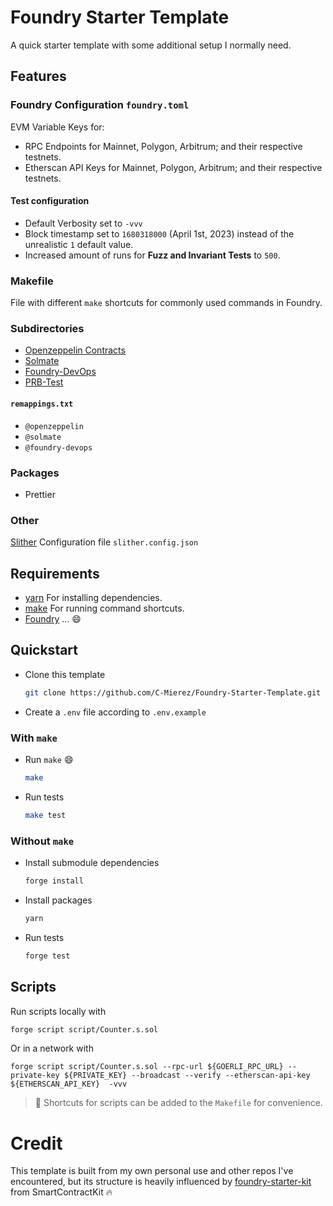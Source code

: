 # Foundry Starter Template

A quick starter template with some additional setup I normally need.

## Features

### Foundry Configuration `foundry.toml`

EVM Variable Keys for:

- RPC Endpoints for Mainnet, Polygon, Arbitrum; and their respective testnets.  
- Etherscan API Keys for Mainnet, Polygon, Arbitrum; and their respective testnets.

#### Test configuration
- Default Verbosity set to `-vvv`
- Block timestamp set to `1680318000` (April 1st, 2023) instead of the unrealistic `1` default value.
- Increased amount of runs for **Fuzz and Invariant Tests** to `500`. 

### Makefile

File with different `make` shortcuts for commonly used commands in Foundry.

### Subdirectories
- [Openzeppelin Contracts](https://github.com/OpenZeppelin/openzeppelin-contracts)
- [Solmate](https://github.com/transmissions11/solmate)
- [Foundry-DevOps](https://github.com/ChainAccelOrg/foundry-devops)
- [PRB-Test](https://github.com/PaulRBerg/prb-test)

#### `remappings.txt`
- `@openzeppelin`
- `@solmate`
- `@foundry-devops`

### Packages
- Prettier

### Other

[Slither](https://github.com/crytic/slither) Configuration file `slither.config.json`

## Requirements
- [yarn](https://yarnpkg.com/) For installing dependencies.
- [make](https://linux.die.net/man/1/make) For running command shortcuts.
- [Foundry](https://github.com/foundry-rs/foundry) ... 😄

## Quickstart

- Clone this template
    ```bash
    git clone https://github.com/C-Mierez/Foundry-Starter-Template.git
    ```
- Create a `.env` file according to `.env.example`

### With `make`
- Run `make` 😄
    ```bash
    make
    ```
- Run tests
    ```bash
    make test
    ```
### Without `make`
- Install submodule dependencies
  ```bash
  forge install
  ```
- Install packages
  ```bash
  yarn
  ```

- Run tests
  ```bash
  forge test
  ```

## Scripts

  Run scripts locally with
  ```bash
  forge script script/Counter.s.sol 
  ```
  Or in a network with
  ```
  forge script script/Counter.s.sol --rpc-url ${GOERLI_RPC_URL} --private-key ${PRIVATE_KEY} --broadcast --verify --etherscan-api-key ${ETHERSCAN_API_KEY}  -vvv
  ```

  > 👀 Shortcuts for scripts can be added to the `Makefile` for convenience.

# Credit

This template is built from my own personal use and other repos I've encountered, but its structure is heavily influenced by [foundry-starter-kit](https://github.com/smartcontractkit/foundry-starter-kit) from SmartContractKit 🔥